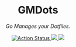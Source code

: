 <div align="center">
  <h1>GMDots</h1>

  <p><i>Go Manages your Dotfiles.</i></p>

  <p>
    <a href="https://github.com/cqroot/doter/actions">
      <img src="https://github.com/cqroot/doter/workflows/test/badge.svg" alt="Action Status" />
    </a>
    <a href="https://github.com/cqroot/doter/blob/main/LICENSE">
      <img src="https://img.shields.io/github/license/cqroot/doter" />
    </a>
    <a href="https://github.com/cqroot/doter/issues">
      <img src="https://img.shields.io/github/issues/cqroot/doter" />
    </a>
  </p>
</div>

